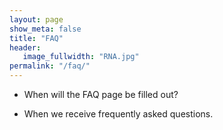 ```yaml
---
layout: page
show_meta: false
title: "FAQ"
header:
   image_fullwidth: "RNA.jpg"
permalink: "/faq/"
---
```


*  When will the FAQ page be filled out?
  - When we receive frequently asked questions.
